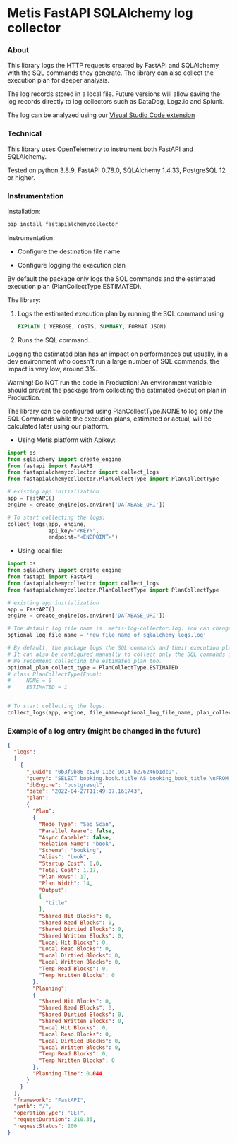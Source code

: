 # Metis FastAPI SQLAlchemy log collector

### About
This library logs the HTTP requests created by FastAPI and SQLAlchemy with the SQL commands they generate. The library can also collect the execution plan for deeper analysis.

The log records stored in a local file. Future versions will allow saving the log records directly to log collectors such as DataDog, Logz.io and Splunk.

The log can be analyzed using our [Visual Studio Code extension](https://marketplace.visualstudio.com/items?itemName=Metis.dba-ai-vscode)

### Technical

This library uses [OpenTelemetry](https://pypi.org/project/opentelemetry-sdk/) to instrument both FastAPI and SQLAlchemy.

Tested on python 3.8.9, FastAPI 0.78.0, SQLAlchemy 1.4.33, PostgreSQL 12 or higher.

### Instrumentation
Installation:
```bash
pip install fastapialchemycollector
```
Instrumentation:

* Configure the destination file name

* Configure logging the execution plan

By default the package only logs the SQL commands and the estimated execution plan (PlanCollectType.ESTIMATED).

The library:

1. Logs the estimated execution plan by running the SQL command using
    ```sql
    EXPLAIN ( VERBOSE, COSTS, SUMMARY, FORMAT JSON)
    ```
2. Runs the SQL command.

Logging the estimated plan has an impact on performances but usually, in a dev environment who doesn't run a large number of SQL commands, the impact is very low, around 3%.

Warning! Do NOT run the code in Production! An environment variable should prevent the package from collecting the estimated execution plan  in Production.

The library can be configured using PlanCollectType.NONE to log only the SQL Commands while the execution plans, estimated or actual, will be calculated later using our platform.

* Using Metis platform with Apikey:
```python
import os
from sqlalchemy import create_engine
from fastapi import FastAPI
from fastapialchemycollector import collect_logs
from fastapialchemycollector.PlanCollectType import PlanCollectType

# existing app initialization
app = FastAPI()
engine = create_engine(os.environ['DATABASE_URI'])

# To start collecting the logs:
collect_logs(app, engine,
             api_key="<KEY>",
             endpoint="<ENDPOINT>")
```


* Using local file:
```python
import os
from sqlalchemy import create_engine
from fastapi import FastAPI
from fastapialchemycollector import collect_logs
from fastapialchemycollector.PlanCollectType import PlanCollectType

# existing app initialization
app = FastAPI()
engine = create_engine(os.environ['DATABASE_URI'])

# The default log file name is 'metis-log-collector.log. You can change the default name.
optional_log_file_name = 'new_file_name_of_sqlalchemy_logs.log'

# By default, the package logs the SQL commands and their execution plan.
# It can also be configured manually to collect only the SQL commands using PlanCollectType.NONE.
# We recommend collecting the estimated plan too.
optional_plan_collect_type = PlanCollectType.ESTIMATED
# class PlanCollectType(Enum):
#     NONE = 0
#     ESTIMATED = 1


# To start collecting the logs:
collect_logs(app, engine, file_name=optional_log_file_name, plan_collection_option=optional_plan_collect_type)
```

### Example of a log entry (might be changed in the future)
```json
{
  "logs":
  [
    {
      "_uuid": "0b3f9b86-c620-11ec-9d14-b276246b1dc9",
      "query": "SELECT booking.book.title AS booking_book_title \nFROM booking.book",
      "dbEngine": "postgresql",
      "date": "2022-04-27T11:49:07.161743",
      "plan":
      {
        "Plan":
        {
          "Node Type": "Seq Scan",
          "Parallel Aware": false,
          "Async Capable": false,
          "Relation Name": "book",
          "Schema": "booking",
          "Alias": "book",
          "Startup Cost": 0.0,
          "Total Cost": 1.17,
          "Plan Rows": 17,
          "Plan Width": 14,
          "Output":
          [
            "title"
          ],
          "Shared Hit Blocks": 0,
          "Shared Read Blocks": 0,
          "Shared Dirtied Blocks": 0,
          "Shared Written Blocks": 0,
          "Local Hit Blocks": 0,
          "Local Read Blocks": 0,
          "Local Dirtied Blocks": 0,
          "Local Written Blocks": 0,
          "Temp Read Blocks": 0,
          "Temp Written Blocks": 0
        },
        "Planning":
        {
          "Shared Hit Blocks": 0,
          "Shared Read Blocks": 0,
          "Shared Dirtied Blocks": 0,
          "Shared Written Blocks": 0,
          "Local Hit Blocks": 0,
          "Local Read Blocks": 0,
          "Local Dirtied Blocks": 0,
          "Local Written Blocks": 0,
          "Temp Read Blocks": 0,
          "Temp Written Blocks": 0
        },
        "Planning Time": 0.044
      }
    }
  ],
  "framework": "FastAPI",
  "path": "/",
  "operationType": "GET",
  "requestDuration": 210.35,
  "requestStatus": 200
}
```
